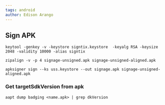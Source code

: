 ```yaml
---
tags: android
author: Edison Arango
---
```


## Sign APK

```
keytool -genkey -v -keystore signtix.keystore  -keyalg RSA -keysize 2048 -validity 10000 -alias signtix

zipalign -v -p 4 signage-unsigned.apk signage-unsigned-aligned.apk

apksigner sign --ks uss.keystore --out signage.apk signage-unsigned-aligned.apk
```

### Get targetSdkVersion from apk

```
aapt dump badging <name.apk> | grep dkVersion
```
